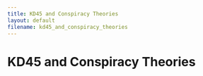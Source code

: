 ```yaml
---
title: KD45 and Conspiracy Theories
layout: default
filename: kd45_and_conspiracy_theories
--- 
```

# KD45 and Conspiracy Theories

